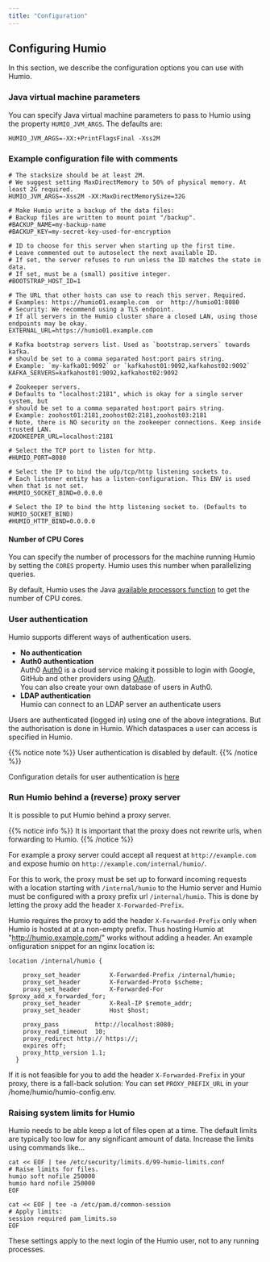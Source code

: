 ```yaml
---
title: "Configuration"
---
```


## Configuring Humio
In this section, we describe the configuration options you can use with Humio.


### Java virtual machine parameters
You can specify Java virtual machine parameters to pass to Humio using the property `HUMIO_JVM_ARGS`. The defaults are:
```
HUMIO_JVM_ARGS=-XX:+PrintFlagsFinal -Xss2M
```


### Example configuration file with comments
```
# The stacksize should be at least 2M.
# We suggest setting MaxDirectMemory to 50% of physical memory. At least 2G required.
HUMIO_JVM_ARGS=-Xss2M -XX:MaxDirectMemorySize=32G

# Make Humio write a backup of the data files:
# Backup files are written to mount point "/backup".
#BACKUP_NAME=my-backup-name
#BACKUP_KEY=my-secret-key-used-for-encryption

# ID to choose for this server when starting up the first time.
# Leave commented out to autoselect the next available ID.
# If set, the server refuses to run unless the ID matches the state in data.
# If set, must be a (small) positive integer.
#BOOTSTRAP_HOST_ID=1

# The URL that other hosts can use to reach this server. Required.
# Examples: https://humio01.example.com  or  http://humio01:8080
# Security: We recommend using a TLS endpoint.
# If all servers in the Humio cluster share a closed LAN, using those endpoints may be okay.
EXTERNAL_URL=https://humio01.example.com

# Kafka bootstrap servers list. Used as `bootstrap.servers` towards kafka.
# should be set to a comma separated host:port pairs string.
# Example: `my-kafka01:9092` or `kafkahost01:9092,kafkahost02:9092`
KAFKA_SERVERS=kafkahost01:9092,kafkahost02:9092

# Zookeeper servers.
# Defaults to "localhost:2181", which is okay for a single server system, but
# should be set to a comma separated host:port pairs string.
# Example: zoohost01:2181,zoohost02:2181,zoohost03:2181
# Note, there is NO security on the zookeeper connections. Keep inside trusted LAN.
#ZOOKEEPER_URL=localhost:2181

# Select the TCP port to listen for http.
#HUMIO_PORT=8080

# Select the IP to bind the udp/tcp/http listening sockets to.
# Each listener entity has a listen-configuration. This ENV is used when that is not set.
#HUMIO_SOCKET_BIND=0.0.0.0

# Select the IP to bind the http listening socket to. (Defaults to HUMIO_SOCKET_BIND)
#HUMIO_HTTP_BIND=0.0.0.0

```

#### Number of CPU Cores
You can specify the number of processors for the machine running Humio by setting the `CORES` property.
Humio uses this number when parallelizing queries.

By default, Humio uses the Java [available processors function](https://docs.oracle.com/javase/8/docs/api/java/lang/Runtime.html#availableProcessors--) to get the number of CPU cores.

### User authentication

Humio supports different ways of authentication users.

* __No authentication__
* __Auth0 authentication__   
   Auth0 [Auth0](https://auth0.com/) is a cloud service making it possible to login with Google, GitHub and other providers using [OAuth](https://en.wikipedia.org/wiki/OAuth).  
   You can also create your own database of users in Auth0.
* __LDAP authentication__  
   Humio can connect to an LDAP server an authenticate users
     
Users are authenticated (logged in) using one of the above integrations. But the authorisation is done in Humio. Which dataspaces a user can access is specified in Humio. 

{{% notice note %}}
User authentication is disabled by default.
{{% /notice %}}
    
Configuration details for user authentication is [here](/installation/authentication.md)

### Run Humio behind a (reverse) proxy server
It is possible to put Humio behind a proxy server. 

{{% notice info %}}
It is important that the proxy does not rewrite urls, when forwarding to Humio.
{{% /notice %}}

For example a proxy server could accept all request at `http://example.com` and expose humio on `http://example.com/internal/humio/`.

For this to work, the proxy must be set up to forward incoming requests with a location starting with `/internal/humio` to the Humio server and 
Humio must be configured with a proxy prefix url `/internal/humio`. This is done by letting the proxy add the header `X-Forwarded-Prefix`.

Humio requires the proxy to add the header `X-Forwarded-Prefix` only when Humio is hosted at at a non-empty prefix.
Thus hosting Humio at "http://humio.example.com/" works without adding a header. An example onfiguration snippet for an nginx location is:


```
location /internal/humio {

    proxy_set_header        X-Forwarded-Prefix /internal/humio;
    proxy_set_header        X-Forwarded-Proto $scheme;
    proxy_set_header        X-Forwarded-For $proxy_add_x_forwarded_for;
    proxy_set_header        X-Real-IP $remote_addr;
    proxy_set_header        Host $host;

    proxy_pass          http://localhost:8080;
    proxy_read_timeout  10;
    proxy_redirect http:// https://;
    expires off;
    proxy_http_version 1.1;
  }
```

If it is not feasible for you to add the header `X-Forwarded-Prefix` in your proxy, there is a fall-back solution: You can set `PROXY_PREFIX_URL` in your /home/humio/humio-config.env.

### Raising system limits for Humio

Humio needs to be able keep a lot of files open at a time. The default limits are typically too low for any significant amount of data. Increase the limits using commands like...

    cat << EOF | tee /etc/security/limits.d/99-humio-limits.conf
    # Raise limits for files.
    humio soft nofile 250000
    humio hard nofile 250000
    EOF

    cat << EOF | tee -a /etc/pam.d/common-session
    # Apply limits:
    session required pam_limits.so
    EOF

These settings apply to the next login of the Humio user, not to any running processes.

